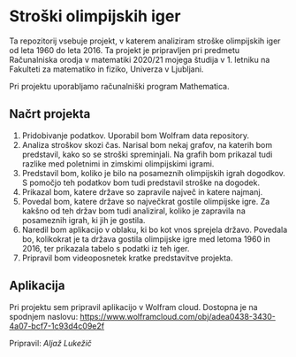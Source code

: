 ﻿# Stroški olimpijskih iger
Ta repozitorij vsebuje projekt, v katerem analiziram stroške olimpijskih iger od leta 1960 do leta 2016. Ta projekt je pripravljen pri predmetu Računalniska orodja v matematiki 2020/21 mojega študija v 1. letniku na Fakulteti za matematiko in fiziko, Univerza v Ljubljani.

Pri projektu uporabljamo računalniški program Mathematica.

## Načrt projekta
1. Pridobivanje podatkov. Uporabil bom Wolfram data repository.
2. Analiza stroškov skozi čas. Narisal bom nekaj grafov, na katerih bom predstavil, kako so se stroški spreminjali. Na grafih bom prikazal tudi razlike med poletnimi in zimskimi olimpijskimi igrami.
3. Predstavil bom, koliko je bilo na posameznih olimpijskih igrah dogodkov. S pomočjo teh podatkov bom tudi predstavil stroške na dogodek.
4. Prikazal bom, katere države so zapravile največ in katere najmanj.
5. Povedal bom, katere države so največkrat gostile olimpijske igre. Za kakšno od teh držav bom tudi analiziral, koliko je zapravila na posameznih igrah, ki jih je gostila.
6. Naredil bom aplikacijo v oblaku, ki bo kot vnos sprejela državo. Povedala bo, kolikokrat je ta država gostila olimpijske igre med letoma 1960 in 2016, ter prikazala tabelo s podatki iz teh iger.
7. Pripravil bom videoposnetek kratke predstavitve projekta.

## Aplikacija
Pri projektu sem pripravil aplikacijo v Wolfram cloud. Dostopna je na spodnjem naslovu:
https://www.wolframcloud.com/obj/adea0438-3430-4a07-bcf7-1c93d4c09e2f

Pripravil: *Aljaž Lukežič*
